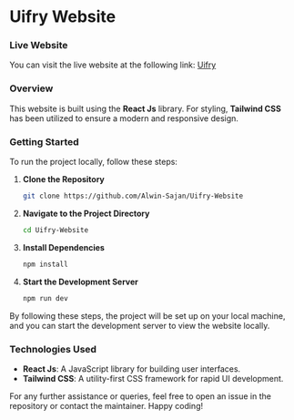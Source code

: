 # Uifry Website

### Live Website
You can visit the live website at the following link: [Uifry](https://uifry-coral.vercel.app/)

### Overview
This website is built using the **React Js** library. For styling, **Tailwind CSS** has been utilized to ensure a modern and responsive design.

### Getting Started
To run the project locally, follow these steps:

1. **Clone the Repository**
    ```sh
    git clone https://github.com/Alwin-Sajan/Uifry-Website
    ```
   
2. **Navigate to the Project Directory**
    ```sh
    cd Uifry-Website
    ```

3. **Install Dependencies**
    ```sh
    npm install
    ```

4. **Start the Development Server**
    ```sh
    npm run dev
    ```

By following these steps, the project will be set up on your local machine, and you can start the development server to view the website locally.

### Technologies Used
- **React Js**: A JavaScript library for building user interfaces.
- **Tailwind CSS**: A utility-first CSS framework for rapid UI development. 

For any further assistance or queries, feel free to open an issue in the repository or contact the maintainer. Happy coding!
